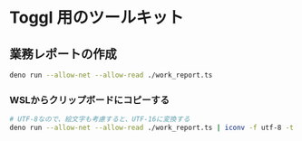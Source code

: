 # Toggl 用のツールキット

## 業務レポートの作成

```bash
deno run --allow-net --allow-read ./work_report.ts
```

### WSLからクリップボードにコピーする

```bash
# UTF-8なので、絵文字も考慮すると、UTF-16に変換する
deno run --allow-net --allow-read ./work_report.ts | iconv -f utf-8 -t utf-16le | clip.exe
```

